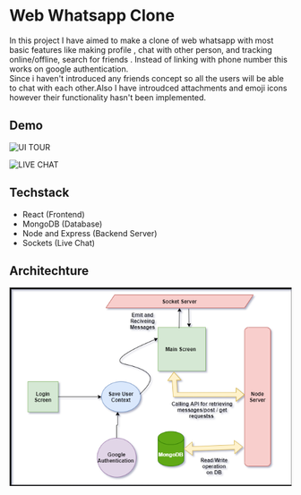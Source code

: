 # Web Whatsapp Clone
In this project I have aimed to make a clone of web whatsapp with most basic features like making profile , chat with other person, and tracking online/offline, search for friends . Instead of linking with phone number this works on google authentication. 
<br>Since i haven't introduced any friends concept so all the users will be able to chat with each other.Also I have introudced attachments and emoji icons however their functionality hasn't been implemented.

## Demo

![UI TOUR](https://github.com/anshumyname/WebWhatsApp_Clone/blob/main/demo/ut_tour.gif)

![LIVE CHAT](https://github.com/anshumyname/WebWhatsApp_Clone/blob/main/demo/live_chat.gif)


## Techstack
- React (Frontend)
- MongoDB (Database)
- Node and Express (Backend Server)
- Sockets  (Live Chat)


## Architechture
![Diagram](https://github.com/anshumyname/WebWhatsApp_Clone/blob/be8c6be2e8b7fee1c58f535c5feb3ef632b277d7/demo/webwap.png)


